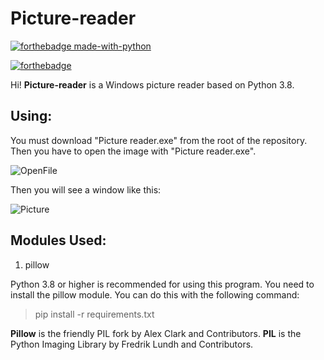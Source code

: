 # Picture-reader

[![forthebadge made-with-python](http://ForTheBadge.com/images/badges/made-with-python.svg)](https://www.python.org/)

[![forthebadge](https://forthebadge.com/images/badges/built-with-love.svg)](https://forthebadge.com)

Hi! **Picture-reader** is a Windows picture reader based on Python 3.8.

## Using:

You must download "Picture reader.exe" from the root of the repository. Then you have to open the image with "Picture reader.exe".

![OpenFile](https://image.prntscr.com/image/B3_MDEGjRDaimS0b8aQNKg.png)

Then you will see a window like this:

![Picture](https://image.prntscr.com/image/mfNX2USsREu--i70QjsyYA.png)

## Modules Used:

1. pillow

Python 3.8 or higher is recommended for using this program. You need to install the pillow module. You can do this with the following command:

> pip install -r requirements.txt

**Pillow** is the friendly PIL fork by Alex Clark and Contributors. **PIL** is the Python Imaging Library by Fredrik Lundh and Contributors.
